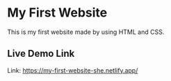 # My First Website
This is my first website made by using HTML and CSS.

## Live Demo Link
Link: https://my-first-website-she.netlify.app/

